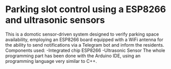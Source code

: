 #  Parking slot control using a ESP8266 and ultrasonic sensors
This is a domotic sensor-driven system designed to verify parking space availability, employing an ESP8266 board equipped with a WiFi antenna for the ability to send notifications via a Telegram bot and inform the residents.
Components used:
-Integrated chip ESP8266
-Ultrasonic Sensor
The whole programming part has been done with the Arduino IDE, using an programming language very similar to C++.
